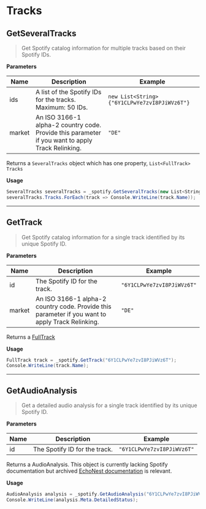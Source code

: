 # Tracks

## GetSeveralTracks

> Get Spotify catalog information for multiple tracks based on their Spotify IDs.

**Parameters**

|Name|Description|Example|
|--------------|-------------------------|-------------------------|
|ids| A list of the Spotify IDs for the tracks. Maximum: 50 IDs. | `new List<String> {"6Y1CLPwYe7zvI8PJiWVz6T"}`
|market| An ISO 3166-1 alpha-2 country code. Provide this parameter if you want to apply Track Relinking. | `"DE"`

Returns a `SeveralTracks` object which has one property, `List<FullTrack> Tracks`

**Usage**
```csharp
SeveralTracks severalTracks = _spotify.GetSeveralTracks(new List<String> {"6Y1CLPwYe7zvI8PJiWVz6T"});
severalTracks.Tracks.ForEach(track => Console.WriteLine(track.Name));
```

---
## GetTrack

> Get Spotify catalog information for a single track identified by its unique Spotify ID.

**Parameters**

|Name|Description|Example|
|--------------|-------------------------|-------------------------|
|id| The Spotify ID for the track. | `"6Y1CLPwYe7zvI8PJiWVz6T"`
|market| An ISO 3166-1 alpha-2 country code. Provide this parameter if you want to apply Track Relinking. | `"DE"`

Returns a [FullTrack](https://developer.spotify.com/web-api/object-model/#track-object-full)

**Usage**
```csharp
FullTrack track = _spotify.GetTrack("6Y1CLPwYe7zvI8PJiWVz6T");
Console.WriteLine(track.Name);
```

---
## GetAudioAnalysis

> Get a detailed audio analysis for a single track identified by its unique Spotify ID.

**Parameters**

|Name|Description|Example|
|--------------|-------------------------|-------------------------|
|id| The Spotify ID for the track. | `"6Y1CLPwYe7zvI8PJiWVz6T"`

Returns a AudioAnalysis. This object is currently lacking Spotify documentation but archived [EchoNest documentation](https://web.archive.org/web/20160528174915/http://developer.echonest.com/docs/v4/_static/AnalyzeDocumentation.pdf) is relevant.

**Usage**
```csharp
AudioAnalysis analysis = _spotify.GetAudioAnalysis("6Y1CLPwYe7zvI8PJiWVz6T");
Console.WriteLine(analysis.Meta.DetailedStatus);
```
